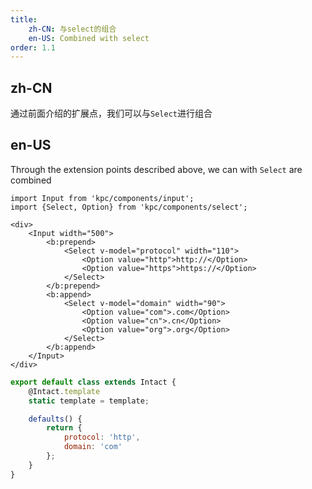 ```yaml
---
title:
    zh-CN: 与select的组合
    en-US: Combined with select
order: 1.1
---
```


## zh-CN

通过前面介绍的扩展点，我们可以与`Select`进行组合

## en-US

Through the extension points described above, we can with ` Select ` are combined

```vdt
import Input from 'kpc/components/input';
import {Select, Option} from 'kpc/components/select';

<div>
    <Input width="500">
        <b:prepend>
            <Select v-model="protocol" width="110">
                <Option value="http">http://</Option>
                <Option value="https">https://</Option>
            </Select>
        </b:prepend>
        <b:append>
            <Select v-model="domain" width="90">
                <Option value="com">.com</Option>
                <Option value="cn">.cn</Option>
                <Option value="org">.org</Option>
            </Select>
        </b:append>
    </Input>
</div>
```

```js
export default class extends Intact {
    @Intact.template
    static template = template;

    defaults() {
        return {
            protocol: 'http',
            domain: 'com'
        };
    }
}
```
